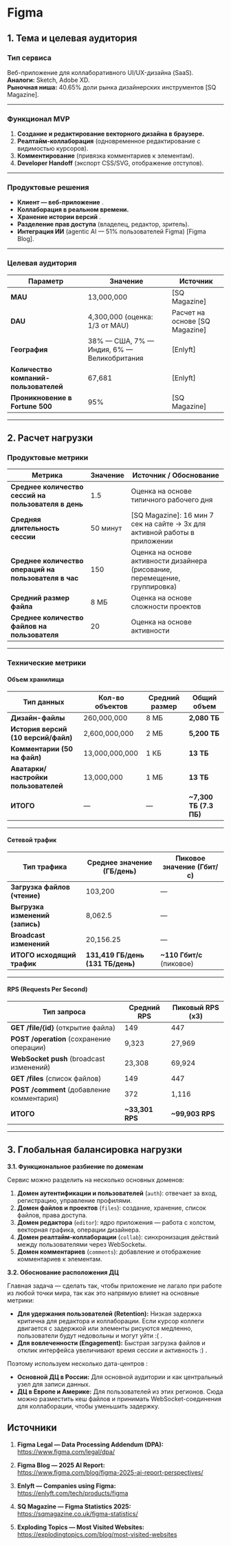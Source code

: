 # Figma
## **1. Тема и целевая аудитория**

### **Тип сервиса**
Веб-приложение для коллаборативного UI/UX-дизайна (SaaS).  
**Аналоги:** Sketch, Adobe XD.  
**Рыночная ниша:** 40.65% доли рынка дизайнерских инструментов [SQ Magazine].

---

### Функционал MVP

1.  **Создание и редактирование векторного дизайна в браузере.**
2.  **Реалтайм-коллаборация** (одновременное редактирование с видимостью курсоров).
3.  **Комментирование** (привязка комментариев к элементам).
4.  **Developer Handoff** (экспорт CSS/SVG, отображение отступов).

---

### **Продуктовые решения**

*   **Клиент — веб-приложение** .
*   **Коллаборация в реальном времени.**
*   **Хранение истории версий** .
*   **Разделение прав доступа** (владелец, редактор, зритель).
*   **Интеграция ИИ** (agentic AI — 51% пользователей Figma) [Figma Blog].

---


### **Целевая аудитория**

| Параметр | Значение | Источник |
|----------|----------|----------|
| **MAU** | 13,000,000 | [SQ Magazine] |
| **DAU** | 4,300,000 (оценка: 1/3 от MAU) | Расчет на основе [SQ Magazine] |
| **География** | 38% — США, 7% — Индия, 6% — Великобритания | [Enlyft] |
| **Количество компаний-пользователей** | 67,681 | [Enlyft] |
| **Проникновение в Fortune 500** | 95% | [SQ Magazine] |

---

## **2. Расчет нагрузки**

### **Продуктовые метрики**

| Метрика | Значение | Источник / Обоснование |
|---------|----------|------------------------|
| **Среднее количество сессий на пользователя в день** | 1.5 | Оценка на основе типичного рабочего дня |
| **Средняя длительность сессии** | 50 минут | [SQ Magazine]: 16 мин 7 сек на сайте → 3x для активной работы в приложении |
| **Среднее количество операций на пользователя в час** | 150 | Оценка на основе активности дизайнера (рисование, перемещение, группировка) |
| **Средний размер файла** | 8 МБ | Оценка на основе сложности проектов |
| **Среднее количество файлов на пользователя** | 20 | Оценка на основе активности |

---

### **Технические метрики**

#### **Объем хранилища**

| Тип данных | Кол-во объектов | Средний размер | Общий объем |
|------------|-----------------|----------------|-------------|
| **Дизайн-файлы** | 260,000,000 | 8 МБ | **2,080 ТБ** |
| **История версий (10 версий/файл)** | 2,600,000,000 | 2 МБ | **5,200 ТБ** |
| **Комментарии (50 на файл)** | 13,000,000,000 | 1 КБ | **13 ТБ** |
| **Аватарки/настройки пользователей** | 13,000,000 | 1 МБ | **13 ТБ** |
| **ИТОГО** | — | — | **~7,300 ТБ (7.3 ПБ)** |

---

#### **Сетевой трафик**

| Тип трафика | Среднее значение (ГБ/день) | Пиковое значение (Гбит/с) |
|-------------|-----------------------------|----------------------------|
| **Загрузка файлов (чтение)** | 103,200 | — |
| **Выгрузка изменений (запись)** | 8,062.5 | — |
| **Broadcast изменений** | 20,156.25 | — |
| **ИТОГО исходящий трафик** | **131,419 ГБ/день (131 ТБ/день)** | **~110 Гбит/с** (пиковое) |

---

#### **RPS (Requests Per Second)**

| Тип запроса | Средний RPS | Пиковый RPS (x3) |
|-------------|-------------|------------------|
| **GET /file/{id}** (открытие файла) | 149 | 447 |
| **POST /operation** (сохранение операции) | 9,323 | 27,969 |
| **WebSocket push** (broadcast изменений) | 23,308 | 69,924 |
| **GET /files** (список файлов) | 149 | 447 |
| **POST /comment** (добавление комментария) | 372 | 1,116 |
| **ИТОГО** | **~33,301 RPS** | **~99,903 RPS** |

---

## **3. Глобальная балансировка нагрузки**


**3.1. Функциональное разбиение по доменам**

Сервис можно разделить на несколько основных доменов:
1.  **Домен аутентификации и пользователей** (`auth`): отвечает за вход, регистрацию, управление профилями.
2.  **Домен файлов и проектов** (`files`): создание, хранение, список файлов, права доступа.
3.  **Домен редактора** (`editor`): ядро приложения — работа с холстом, векторная графика, операции дизайнера.
4.  **Домен реалтайм-коллаборации** (`collab`): синхронизация действий между пользователями через WebSocketы.
5.  **Домен комментариев** (`comments`): добавление и отображение комментариев к элементам.

**3.2. Обоснование расположения ДЦ**

Главная задача — сделать так, чтобы приложение не лагало при работе из любой точки мира, так как это напрямую влияет на основные метрики:

*   **Для удержания пользователей (Retention):** Низкая задержка критична для редактора и коллаборации. Если курсор коллеги двигается с задержкой или элементы рисуются медленно, пользователи будут недовольны и могут уйти :( .
*   **Для вовлеченности (Engagement):** Быстрая загрузка файлов и отклик интерфейса увеличивают время сессии и активность :) .

Поэтому используем несколько дата-центров :

*   **Основной ДЦ в России:** Для основной аудитории и как центральный узел для записи данных.
*   **ДЦ в Европе и Америке:** Для пользователей из этих регионов. Сюда можно разместить кеш файлов и принимать WebSocket-соединения для коллаборации, чтобы уменьшить задержку.


## **Источники**
1.  **Figma Legal — Data Processing Addendum (DPA):**  
    [https://www.figma.com/legal/dpa/  ](https://www.figma.com/legal/dpa/  )  

2.  **Figma Blog — 2025 AI Report:**  
    [https://www.figma.com/blog/figma-2025-ai-report-perspectives/  ](https://www.figma.com/blog/figma-2025-ai-report-perspectives/  )  
    
3.  **Enlyft — Companies using Figma:**  
    [https://enlyft.com/tech/products/figma  ](https://enlyft.com/tech/products/figma  )  
  
4.  **SQ Magazine — Figma Statistics 2025:**  
    [https://sqmagazine.co.uk/figma-statistics/  ](https://sqmagazine.co.uk/figma-statistics/  )  
    
5.  **Exploding Topics — Most Visited Websites:**  
    [https://explodingtopics.com/blog/most-visited-websites  ](https://explodingtopics.com/blog/most-visited-websites  )  
  



